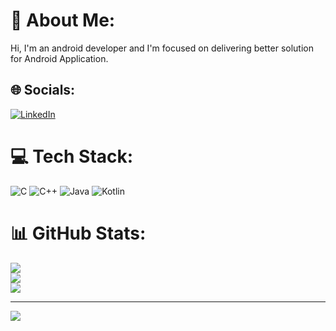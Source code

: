 # 💫 About Me:
Hi, I'm an android developer and I'm focused on delivering better solution for Android Application.


## 🌐 Socials:
[![LinkedIn](https://img.shields.io/badge/LinkedIn-%230077B5.svg?logo=linkedin&logoColor=white)](https://linkedin.com/in/prashant-d97) 

# 💻 Tech Stack:
![C](https://img.shields.io/badge/c-%2300599C.svg?style=for-the-badge&logo=c&logoColor=white) ![C++](https://img.shields.io/badge/c++-%2300599C.svg?style=for-the-badge&logo=c%2B%2B&logoColor=white) ![Java](https://img.shields.io/badge/java-%23ED8B00.svg?style=for-the-badge&logo=java&logoColor=white) ![Kotlin](https://img.shields.io/badge/kotlin-%230095D5.svg?style=for-the-badge&logo=kotlin&logoColor=white)
# 📊 GitHub Stats:
![](https://github-readme-stats.vercel.app/api?username=prashant17d97&theme=dark&hide_border=false&include_all_commits=true&count_private=true)<br/>
![](https://github-readme-streak-stats.herokuapp.com/?user=prashant17d97&theme=dark&hide_border=false)<br/>
![](https://github-readme-stats.vercel.app/api/top-langs/?username=prashant17d97&theme=dark&hide_border=false&include_all_commits=true&count_private=true&layout=compact)

---
[![](https://visitcount.itsvg.in/api?id=prashant17d97&icon=0&color=0)](https://visitcount.itsvg.in)

<!-- Proudly created with GPRM ( https://gprm.itsvg.in ) -->

